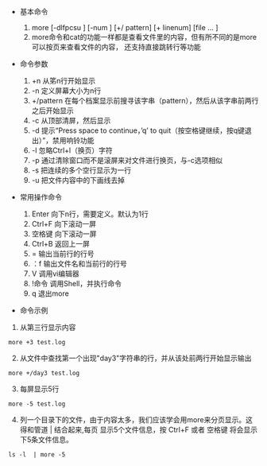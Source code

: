 * 基本命令
  1. more [-dlfpcsu ] [-num ] [+/ pattern] [+ linenum] [file ... ]
  2. more命令和cat的功能一样都是查看文件里的内容，但有所不同的是more可以按页来查看文件的内容，
  还支持直接跳转行等功能

* 命令参数
  1. +n 从笫n行开始显示
  2. -n 定义屏幕大小为n行
  3. +/pattern 在每个档案显示前搜寻该字串（pattern），然后从该字串前两行之后开始显示  
  4. -c 从顶部清屏，然后显示
  5. -d 提示“Press space to continue，’q’ to quit（按空格键继续，按q键退出）”，禁用响铃功能
  6. -l 忽略Ctrl+l（换页）字符
  7. -p 通过清除窗口而不是滚屏来对文件进行换页，与-c选项相似
  8. -s 把连续的多个空行显示为一行
  9. -u 把文件内容中的下画线去掉

* 常用操作命令
  1. Enter    向下n行，需要定义。默认为1行
  2. Ctrl+F   向下滚动一屏
  3. 空格键  向下滚动一屏
  4. Ctrl+B  返回上一屏
  5. =       输出当前行的行号
  6. ：f     输出文件名和当前行的行号
  7. V      调用vi编辑器
  8. !命令   调用Shell，并执行命令
  9. q       退出more


* 命令示例
1. 从第三行显示内容
```
more +3 test.log
```

2. 从文件中查找第一个出现"day3"字符串的行，并从该处前两行开始显示输出
```
more +/day3 test.log
```

3. 每屏显示5行
```
more -5 test.log
```

4. 列一个目录下的文件，由于内容太多，我们应该学会用more来分页显示。这得和管道 | 结合起来,每页
显示5个文件信息，按 Ctrl+F 或者 空格键 将会显示下5条文件信息。
```
ls -l  | more -5
```
